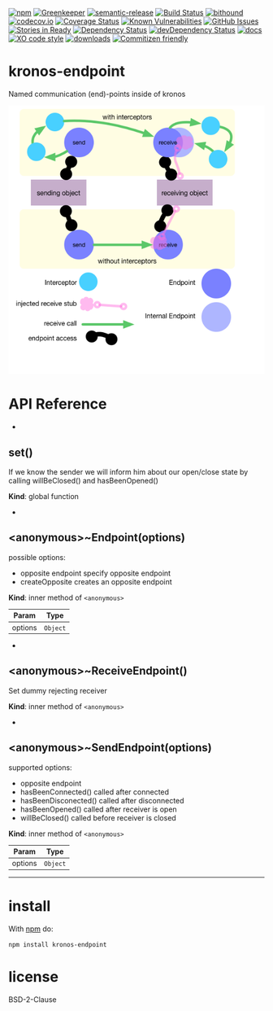 [![npm](https://img.shields.io/npm/v/kronos-endpoint.svg)](https://www.npmjs.com/package/kronos-endpoint)
[![Greenkeeper](https://badges.greenkeeper.io/Kronos-Integration/kronos-endpoint.svg)](https://greenkeeper.io/)
[![semantic-release](https://img.shields.io/badge/%20%20%F0%9F%93%A6%F0%9F%9A%80-semantic--release-e10079.svg)](https://github.com/Kronos-Integration/kronos-endpoint)
[![Build Status](https://secure.travis-ci.org/Kronos-Integration/kronos-endpoint.png)](http://travis-ci.org/Kronos-Integration/kronos-endpoint)
[![bithound](https://www.bithound.io/github/Kronos-Integration/kronos-endpoint/badges/score.svg)](https://www.bithound.io/github/Kronos-Integration/kronos-endpoint)
[![codecov.io](http://codecov.io/github/Kronos-Integration/kronos-endpoint/coverage.svg?branch=master)](http://codecov.io/github/Kronos-Integration/kronos-endpoint?branch=master)
[![Coverage Status](https://coveralls.io/repos/Kronos-Integration/kronos-endpoint/badge.svg)](https://coveralls.io/r/Kronos-Integration/kronos-endpoint)
[![Known Vulnerabilities](https://snyk.io/test/github/Kronos-Integration/kronos-endpoint/badge.svg)](https://snyk.io/test/github/Kronos-Integration/kronos-endpoint)
[![GitHub Issues](https://img.shields.io/github/issues/Kronos-Integration/kronos-endpoint.svg?style=flat-square)](https://github.com/Kronos-Integration/kronos-endpoint/issues)
[![Stories in Ready](https://badge.waffle.io/Kronos-Integration/kronos-endpoint.svg?label=ready&title=Ready)](http://waffle.io/Kronos-Integration/kronos-endpoint)
[![Dependency Status](https://david-dm.org/Kronos-Integration/kronos-endpoint.svg)](https://david-dm.org/Kronos-Integration/kronos-endpoint)
[![devDependency Status](https://david-dm.org/Kronos-Integration/kronos-endpoint/dev-status.svg)](https://david-dm.org/Kronos-Integration/kronos-endpoint#info=devDependencies)
[![docs](http://inch-ci.org/github/Kronos-Integration/kronos-endpoint.svg?branch=master)](http://inch-ci.org/github/Kronos-Integration/kronos-endpoint)
[![XO code style](https://img.shields.io/badge/code_style-XO-5ed9c7.svg)](https://github.com/sindresorhus/xo)
[![downloads](http://img.shields.io/npm/dm/kronos-endpoint.svg?style=flat-square)](https://npmjs.org/package/kronos-endpoint)
[![Commitizen friendly](https://img.shields.io/badge/commitizen-friendly-brightgreen.svg)](http://commitizen.github.io/cz-cli/)

kronos-endpoint
=====
Named communication (end)-points inside of kronos

![request forwarding](doc/images/requestForwarding.png "Requests Forwading")

# API Reference

* <a name="set"></a>

## set()
If we know the sender we will inform him about our open/close state
by calling willBeClosed() and hasBeenOpened()

**Kind**: global function  

* <a name="<anonymous>..Endpoint"></a>

## &lt;anonymous&gt;~Endpoint(options)
possible options:
- opposite endpoint specify opposite endpoint
- createOpposite creates an opposite endpoint

**Kind**: inner method of <code>&lt;anonymous&gt;</code>  

| Param | Type |
| --- | --- |
| options | <code>Object</code> | 


* <a name="<anonymous>..ReceiveEndpoint"></a>

## &lt;anonymous&gt;~ReceiveEndpoint()
Set dummy rejecting receiver

**Kind**: inner method of <code>&lt;anonymous&gt;</code>  

* <a name="<anonymous>..SendEndpoint"></a>

## &lt;anonymous&gt;~SendEndpoint(options)
supported options:
- opposite endpoint
- hasBeenConnected() called after connected
- hasBeenDisconected() called after disconnected
- hasBeenOpened() called after receiver is open
- willBeClosed() called before receiver is closed

**Kind**: inner method of <code>&lt;anonymous&gt;</code>  

| Param | Type |
| --- | --- |
| options | <code>Object</code> | 


* * *

install
=======

With [npm](http://npmjs.org) do:

```shell
npm install kronos-endpoint
```

license
=======

BSD-2-Clause
